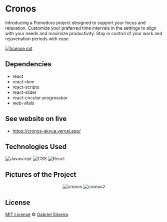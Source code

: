 # Cronos

Introducing a Pomodoro project designed to support your focus and relaxation. Customize your preferred time intervals in the settings to align with your needs and maximize productivity. Stay in control of your work and rejuvenation periods with ease.

[![license mit](https://img.shields.io/badge/license-MIT-blue.svg?style=for-the-badge&labelColor=000)](https://img.shields.io/github/license/akyua/Cronos)

## Dependencies

- react
- react-dom
- react-scripts
- react-slider
- react-circular-progressbar
- web-vitals

## See website on live

- https://cronos-akyua.vercel.app/

## Technologies Used

![Javascript](https://img.shields.io/badge/-Javascript-black?style=for-the-badge&logo=javascript)
![CSS](https://img.shields.io/badge/-CSS-black?style=for-the-badge&logo=css3)
![React](https://img.shields.io/badge/-React-black?style=for-the-badge&logo=react)

## Pictures of the Project

<div align="center">

![cronos](https://user-images.githubusercontent.com/75745796/221297722-31d68c9f-7e8a-4348-802e-2937cdeeae39.png)
![cronos2](https://user-images.githubusercontent.com/75745796/221297727-355dced4-dff1-4d3c-8766-f334a3b2d88a.png)

</div>

## License

[MIT License](./LICENSE) © [Gabriel Silveira](http://gabrielsilveira.tk/)
